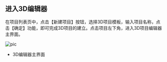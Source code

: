 ##  进入3D编辑器

在项目列表页中，点击【新建项目】按钮，选择3D项目模板，输入项目名称，点击【确定】功能，即可完成3D项目的建立。点击项目左下角，进入3D项目编辑器主界面。

![pic](/images/view/3D/1.png)
- 3D编辑器主界面